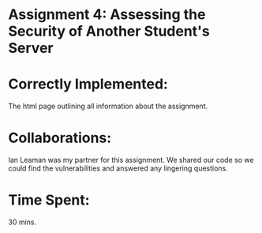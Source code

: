 # Assignment 4: Assessing the Security of Another Student's Server

# Correctly Implemented:
The html page outlining all information about the assignment.

# Collaborations:
Ian Leaman was my partner for this assignment. We shared our code so we could find the vulnerabilities and answered any lingering questions.

# Time Spent:
30 mins. 


